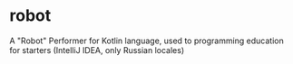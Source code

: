 # robot
A "Robot" Performer for Kotlin language, used to programming education for starters (IntelliJ IDEA, only Russian locales)

